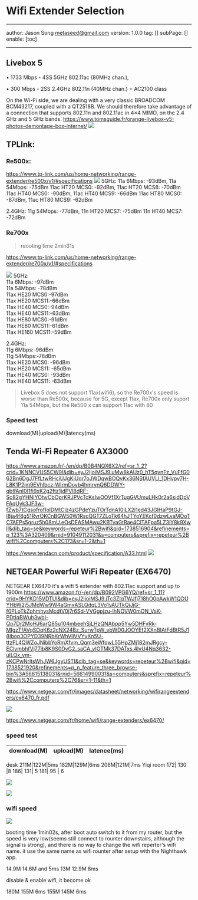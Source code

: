 # Wifi Extender Selection
---
author: Jason Song <metaseed@gmail.com>
version: 1.0.0
tag: []
subPage: []
enable: [toc]

---
## Livebox 5

• 1733 Mbps - 4SS 5GHz 802.11ac (80MHz chan.),

• 300 Mbps - 2SS 2.4GHz 802.11n (40MHz chan.) = AC2100 class

On the Wi-Fi side, we are dealing with a very classic BROADCOM BCM43217, coupled with a QT2518B. We should therefore take advantage of a connection that supports 802.11n and 802.11ac in 4×4 MIMO, on the 2.4 GHz and 5 GHz bands.
https://www.tomsguide.fr/orange-livebox-v5-photos-demontage-box-internet/
![](https://raw.githubusercontent.com/metasong/iam-data/master/documents/163/image/20250202T191911845Z-image.png)


## TPLInk:
### Re500x:

https://www.tp-link.com/us/home-networking/range-extender/re500x/v1/#specifications
![](https://raw.githubusercontent.com/metasong/iam-data/master/documents/163/image/20250202T180545470Z-image.png)
5GHz:
11a 6Mbps: -93dBm,
11a 54Mbps: -75dBm
11ac HT20 MCS0: -92dBm,
11ac HT20 MCS8: -70dBm
11ac HT40 MCS0: -90dBm,
11ac HT40 MCS9: -66dBm
11ac HT80 MCS0: -87dBm,
11ac HT80 MCS9: -62dBm

2.4GHz:
11g 54Mbps: -77dBm,
11n HT20 MCS7: -75dBm
11n HT40 MCS7: -72dBm
### Re700x
> reooting time 2min31s

https://www.tp-link.com/us/home-networking/range-extender/re700x/v1/#specifications

![](https://raw.githubusercontent.com/metasong/iam-data/master/documents/163/image/20250202T180527736Z-image.png)
5GHz:  
11a 6Mbps: -97dBm     
11a 54Mbps: -78dBm    
11ax HE20 MCS0:-97dBm   
11ax HE20 MCS11:-66dBm  
11ax HE40 MCS0:-94dBm  
11ax HE40 MCS11:-63dBm  
11ax HE80 MCS0:-91dBm  
11ax HE80 MCS11:-61dBm  
11ax HE160 MCS11:-59dBm  

2.4GHz:  
11g 6Mbps:-96dBm  
11g 54Mbps:-78dBm  
11ax HE20 MCS0: -96dBm  
11ax HE20 MCS11: -65dBm  
11ax HE40 MCS0: -93dBm  
11ax HE40 MCS11: -63dBm  
> Livebox 5 does not support 11ax(wifi6), so the Re700x's speed is worse than Re500x, because for 5G, except 11ax, Re700x only suport 11a 54Mbps, but the Re500 x can support 11ac with 80

### Speed test
download(M)|upload(M)|latency(ms)


## Tenda Wi-Fi Repeater 6 AX3000
https://www.amazon.fr/-/en/dp/B0B4NQX6X2/ref=sr_1_2?crid=1KNNCVUS5CW9I&dib=eyJ2IjoiMSJ9.uMw8kAUz0_hT5qvnFz_VuFfG062Bn6DgJ7FfLtwRHciUJgKiUqr7oJWDqwBOQvKx36NSfAUVLI_1DHvpv7H-L8K1P2jm9EVhlbcz-WlrmDovb4hmrvnQ6DDWY-qbIfAnI0I1fi9xK2g2ftz1jdPVl8dRF-Sc82gYHNIYOhyCbOprKRJPVcTcKsIwOOVf1XrTugGVUmuLHk0r2a6sidDpVFAqUyk3JF3w-fZwb7tCgsofrofIolDMtCIz4zGPdeYzuTOrTdnA10iLX2i1ed43JGIHaP9tGJ-I8ja4f8g51RvrOKCnBGW50W1RscQGT7ZLoTk64hJTYoYEKcf0dzwLvaMOoTC7AEPs5gruz5h08mU.eOsDEASMAwu2KBTvaGtRae4ClTAFpa5LZ3iY8k9XwlI&dib_tag=se&keywords=repeteur%2Bwifi&qid=1738516904&refinements=p_123%3A320409&rnid=91049112031&s=computers&sprefix=repeteur%2Bwifi%2Ccomputers%2C173&sr=1-2&th=1

https://www.tendacn.com/product/specification/A33.html
![](https://raw.githubusercontent.com/metasong/iam-data/master/documents/163/image/20250202T181443431Z-image.png)


## NETGEAR Powerful WiFi Repeater (EX6470) 
 NETGEAR EX6470
it's a wifi 5 extender with 802.11ac support and up to 1900m
https://www.amazon.fr/-/en/dp/B092VPG6YQ/ref=sr_1_11?crid=9HYKD15VDTUI&dib=eyJ2IjoiMSJ9.jTc3ZIqTWJfj718hO0pAwkW1QOUYHbW2j5JMdWw9W4aGmxASLQdqL3Vo1yAUTkQiJjG-f0PLoTkZohmhysMcdtV0j7r6Sd-VVGgpjzu-IhNOVW0mON_VsK-PDtIqBWuh3wbI-Qp7Dr2MoHJ6arQ85u104mbeehSjLHzQNAbpp5Yw5DHFvRk-MIgzTfAVqSOqK6z2cNX24Bz_SurwTpW_vbWD0JOOYEf2XXnBIAtFdBtR5J18Ibop3OPYD39NRbKrWhVliVVYyXn5U-ttzFL4QWZoJNibbYoRmXfvm_Qqm3eWfqwL55HpZMj182mJRgcy-EClvmbhfVj77ib8K9S0DvG2_saCA_yIOTMk37DATxs.4IvU4Nq3632-ulLQx_ym-zKCPwNrltsWhJW6JgyUSTI&dib_tag=se&keywords=repeteur%2Bwifi&qid=1738521920&refinements=p_n_feature_three_browse-bin%3A56615138031&rnid=56614990031&s=computers&sprefix=repeteur%2Bwifi%2Ccomputers%2C76&sr=1-11&th=1

https://www.netgear.com/fr/images/datasheet/networking/wifirangeextenders/ex6470_fr.pdf

![](https://raw.githubusercontent.com/metasong/iam-data/master/documents/163/image/20250202T185531300Z-image.png)

https://www.netgear.com/fr/home/wifi/range-extenders/ex6470/

### speed test
download(M)|upload(M)|latence(ms)
--|--|--|
desk
211M|122M|5ms
182M|129M|6ms
206M|121M|7ms
Yiqi room
172| 130 |8
186| 131| 5
181| 95 |  6


![](https://raw.githubusercontent.com/metasong/iam-data/master/documents/163/image/20250203T182117583Z-20250203_191348.jpg)

![](https://raw.githubusercontent.com/metasong/iam-data/master/documents/163/image/20250203T182146801Z-20250203_191357.jpg)
### wifi speed
![](https://raw.githubusercontent.com/metasong/iam-data/master/documents/163/image/20250203T183038722Z-Screenshot_20250203_192619_WiFi%20Meter.jpg)

booting time 1min02s,
after boot auto switch to it from my router, but the speed is very low(seems still connect to rounter downstairs, although the signal is strong), and there is no way to change the wifi reperter's wifi name. it use the same name as wifi rounter after setup with the Nighthawk app.

14.9M 14.6M and 5ms
13M 12.9M 8ms

disable & enable wifi, it become ok

180M 155M 6ms
155M 145M 6ms